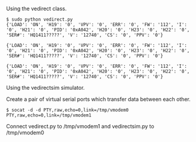 Using the vedirect class.

```
$ sudo python vedirect.py 
{'LOAD': 'ON', 'H19': '0', 'VPV': '0', 'ERR': '0', 'FW': '112', 'I': '0', 'H21': '0', 'PID': '0xA042', 'H20': '0', 'H23': '0', 'H22': '0', 'SER#': 'HQ1411?????', 'V': '12740', 'CS': '0', 'PPV': '0'}

{'LOAD': 'ON', 'H19': '0', 'VPV': '0', 'ERR': '0', 'FW': '112', 'I': '0', 'H21': '0', 'PID': '0xA042', 'H20': '0', 'H23': '0', 'H22': '0', 'SER#': 'HQ1411?????', 'V': '12740', 'CS': '0', 'PPV': '0'}

{'LOAD': 'ON', 'H19': '0', 'VPV': '0', 'ERR': '0', 'FW': '112', 'I': '0', 'H21': '0', 'PID': '0xA042', 'H20': '0', 'H23': '0', 'H22': '0', 'SER#': 'HQ1411?????', 'V': '12740', 'CS': '0', 'PPV': '0'}
```

Using the vedirectsim simulator.

Create a pair of virtual serial ports which transfer data between each other.

```
$ socat -d -d PTY,raw,echo=0,link=/tmp/vmodem0 PTY,raw,echo=0,link=/tmp/vmodem1
```

Connect vedirect.py to /tmp/vmodem1 and vedirectsim.py to /tmp/vmodem0
